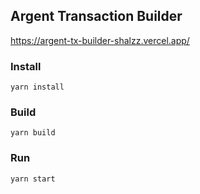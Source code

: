 ## Argent Transaction Builder

https://argent-tx-builder-shalzz.vercel.app/

### Install
```
yarn install
```

### Build
```
yarn build
```

### Run
```
yarn start
```
